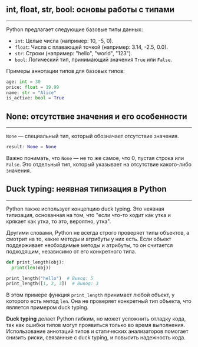 ## int, float, str, bool: основы работы с типами
***
Python предлагает следующие базовые типы данных:
* `int`: Целые числа (например: 10, -5, 0). 
* `float`: Числа с плавающей точкой (например: 3.14, -2.5, 0.0).
* `str`: Строки (например: "hello", "world", "123").
* `bool`: Логический тип, принимающий значения `True` или `False`.

Примеры аннотации типов для базовых типов:
```python
age: int = 30
price: float = 19.99
name: str = "Alice"
is_active: bool = True
```

## None: отсутствие значения и его особенности
***
`None` —  специальный тип, который обозначает отсутствие значения. 
```python
result: None = None
```

Важно понимать, что `None` —  не то же самое, что 0, пустая строка или `False`.  Это отдельный тип, который указывает на отсутствие какого-либо значения.

## Duck typing: неявная типизация в Python
***
Python также использует концепцию duck typing.  Это неявная типизация, основанная на том, что "если что-то ходит как утка и крякает как утка, то это, вероятно, утка".  

Другими словами, Python не всегда строго проверяет типы объектов, а смотрит на то, какие методы и атрибуты у них есть.  Если объект поддерживает необходимые методы и атрибуты, то он считается подходящим, независимо от его конкретного типа.

```python
def print_length(obj):
  print(len(obj))

print_length("hello")  # Вывод: 5
print_length([1, 2, 3])  # Вывод: 3
```

В этом примере функция `print_length` принимает любой объект, у которого есть метод `len`.  Она не проверяет конкретный тип объекта, что является примером duck typing.

**Duck typing** делает Python гибким, но может усложнить отладку кода, так как ошибки типов могут проявиться только во время выполнения.  Использование аннотаций типов и статических анализаторов помогает  снизить риски, связанные с duck typing, и повысить надежность кода.